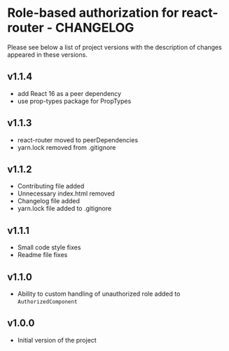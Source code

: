 # Role-based authorization for react-router - CHANGELOG

Please see below a list of project versions with the description of changes appeared in these versions.

## v1.1.4

* add React 16 as a peer dependency
* use prop-types package for PropTypes

## v1.1.3

* react-router moved to peerDependencies
* yarn.lock removed from .gitignore

## v1.1.2

* Contributing file added
* Unnecessary index.html removed
* Changelog file added
* yarn.lock file added to .gitignore

## v1.1.1

* Small code style fixes
* Readme file fixes

## v1.1.0

* Ability to custom handling of unauthorized role added to `AuthorizedComponent`

## v1.0.0

* Initial version of the project
